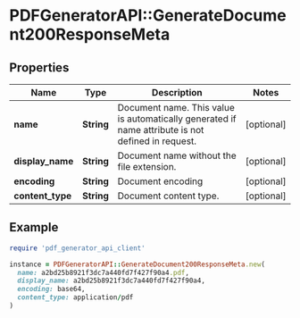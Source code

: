 # PDFGeneratorAPI::GenerateDocument200ResponseMeta

## Properties

| Name | Type | Description | Notes |
| ---- | ---- | ----------- | ----- |
| **name** | **String** | Document name. This value is automatically generated if name attribute is not defined in request. | [optional] |
| **display_name** | **String** | Document name without the file extension. | [optional] |
| **encoding** | **String** | Document encoding | [optional] |
| **content_type** | **String** | Document content type. | [optional] |

## Example

```ruby
require 'pdf_generator_api_client'

instance = PDFGeneratorAPI::GenerateDocument200ResponseMeta.new(
  name: a2bd25b8921f3dc7a440fd7f427f90a4.pdf,
  display_name: a2bd25b8921f3dc7a440fd7f427f90a4,
  encoding: base64,
  content_type: application/pdf
)
```

